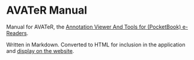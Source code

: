 # AVATeR Manual

Manual for AVATeR, the [Annotation Viewer And Tools for (PocketBook) e-Readers](https://www.syncoda.nl/software/avater/).

Written in Markdown. Converted to HTML for inclusion in the application and [display on the website](https://www.syncoda.nl/software/avater/manuals/).
